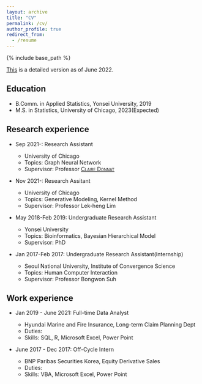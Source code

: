 ```yaml
---
layout: archive
title: "CV"
permalink: /cv/
author_profile: true
redirect_from:
  - /resume
---
```


{% include base_path %}

[This]() is a detailed version as of June 2022.

## Education
* B.Comm. in Applied Statistics, Yonsei University, 2019
* M.S. in Statistics, University of Chicago, 2023(Expected)

## Research experience
* Sep 2021-: Research Assistant
  * University of Chicago
  * Topics: Graph Neural Network
  * Supervisor: Professor <span style="font-variant:small-caps;">[Claire Donnat](https://donnate.github.io/)</span>

* Nov 2021-: Research Assitant
  * University of Chicago
  * Topics: Generative Modeling, Kernel Method
  * Supervisor: Professor Lek-heng Lim

* May 2018-Feb 2019: Undergraduate Research Assistant
  * Yonsei University
  * Topics: Bioinformatics, Bayesian Hierarchical Model
  * Supervisor: PhD 

* Jan 2017-Feb 2017: Undergraduate Research Assistant(Internship)
  * Seoul National University, Institute of Convergence Science
  * Topics: Human Computer Interaction
  * Supervisor: Professor Bongwon Suh 

## Work experience
* Jan 2019 - June 2021: Full-time Data Analyst
  * Hyundai Marine and Fire Insurance, Long-term Claim Planning Dept
  * Duties:
  * Skills: SQL, R, Microsoft Excel, Power Point

* June 2017 - Dec 2017: Off-Cycle Intern
  * BNP Paribas Securities Korea, Equity Derivative Sales
  * Duties: 
  * Skills: VBA, Microsoft Excel, Power Point
